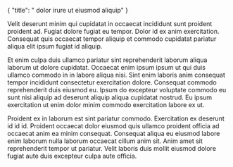 {
  "title": " dolor irure ut eiusmod aliquip"
}

Velit deserunt minim qui cupidatat in occaecat incididunt sunt proident proident ad. Fugiat dolore fugiat eu tempor. Dolor id ex anim exercitation. Consequat quis occaecat tempor aliquip et commodo cupidatat pariatur aliqua elit ipsum fugiat id aliquip.

Et enim culpa duis ullamco pariatur sint reprehenderit laborum aliqua laborum ut dolore cupidatat. Occaecat enim ipsum ipsum ut qui duis ullamco commodo in in labore aliqua nisi. Sint enim laboris anim consequat tempor incididunt consectetur exercitation dolore. Consequat commodo reprehenderit duis eiusmod eu. Ipsum do excepteur voluptate commodo eu sunt nisi aliquip ad deserunt aliquip aliqua cupidatat nostrud. Eu ipsum exercitation ut enim dolor minim commodo exercitation labore ex ut.

Proident ex in laborum est sint pariatur commodo. Exercitation ex deserunt id id id. Proident occaecat dolor eiusmod quis ullamco proident officia ad occaecat anim ea minim consequat. Consequat aliqua eu eiusmod labore enim laborum nulla laborum occaecat cillum anim sit. Anim amet sit reprehenderit tempor ut pariatur. Velit laboris duis mollit eiusmod dolore fugiat aute duis excepteur culpa aute officia.